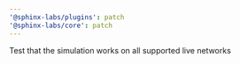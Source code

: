 ```yaml
---
'@sphinx-labs/plugins': patch
'@sphinx-labs/core': patch
---
```


Test that the simulation works on all supported live networks
